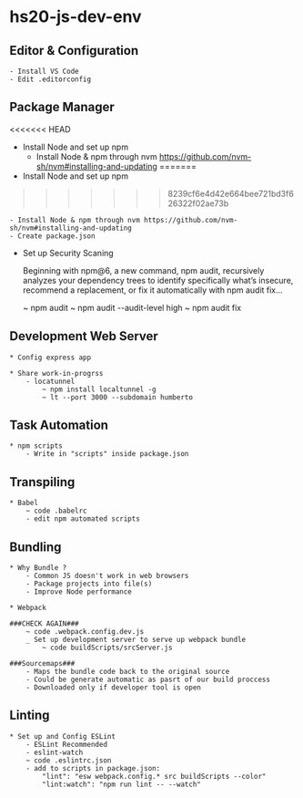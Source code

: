 # hs20-js-dev-env

## Editor & Configuration

    - Install VS Code
    - Edit .editorconfig

## Package Manager

<<<<<<< HEAD
* Install Node and set up npm 
    - Install Node & npm through nvm https://github.com/nvm-sh/nvm#installing-and-updating
=======
* Install Node and set up npm
>>>>>>> 8239cf6e4d42e664bee721bd3f626322f02ae73b

    - Install Node & npm through nvm https://github.com/nvm-sh/nvm#installing-and-updating
    - Create package.json

* Set up Security Scaning

    Beginning with npm@6, a new command, npm audit, recursively analyzes your dependency trees to identify specifically what’s insecure, recommend a replacement, or fix it automatically with npm audit fix...

    ~ npm audit
    ~ npm audit --audit-level high
    ~ npm audit fix

## Development Web Server

    * Config express app
    
    * Share work-in-progrss
        - locatunnel
            ~ npm install localtunnel -g
            ~ lt --port 3000 --subdomain humberto

## Task Automation

    * npm scripts
        - Write in "scripts" inside package.json

## Transpiling

    * Babel
        ~ code .babelrc
        - edit npm automated scripts

## Bundling

    * Why Bundle ?
        - Common JS doesn't work in web browsers
        - Package projects into file(s)
        - Improve Node performance
    
    * Webpack

    ###CHECK AGAIN###
        ~ code .webpack.config.dev.js
        _ Set up development server to serve up webpack bundle
            ~ code buildScripts/srcServer.js

    ###Sourcemaps###
        - Maps the bundle code back to the original source
        - Could be generate automatic as pasrt of our build proccess
        - Downloaded only if developer tool is open

## Linting

    * Set up and Config ESLint 
        - ESLint Recommended
        - eslint-watch
        ~ code .eslintrc.json
        - add to scripts in package.json:
            "lint": "esw webpack.config.* src buildScripts --color"
            "lint:watch": "npm run lint -- --watch"

